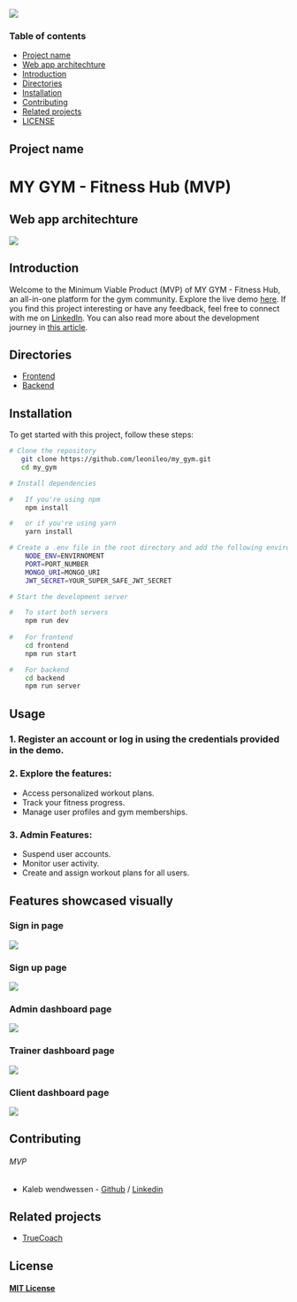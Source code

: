 <p><img src="./frontend/src/assets/banner.png" /></p>

### Table of contents
* [Project name](#project-name)
* [Web app architechture](#web-app-architechture)
* [Introduction](#introduction)
* [Directories](#directories)
* [Installation](#installation)
* [Contributing](#contributing)
* [Related projects](#related-projects)
* [LICENSE](#license)

## Project name
# MY GYM - Fitness Hub (MVP)

## Web app architechture
<p><img src="./frontend/src/assets/Web-architechture.png" /> </p>

## Introduction
Welcome to the Minimum Viable Product (MVP) of MY GYM - Fitness Hub, an all-in-one platform for the gym community. Explore the live demo [here](https://my-gym.onrender.com/).
If you find this project interesting or have any feedback, feel free to connect with me on [LinkedIn](https://linkedin.com/in/kaleb-wendwessen). You can also read more about the development journey in [this article]().

## Directories
* [Frontend](./frontend/)
* [Backend](./backend/)

## Installation
To get started with this project, follow these steps:
```bash
# Clone the repository
   git clone https://github.com/leonileo/my_gym.git
   cd my_gym

# Install dependencies

#   If you're using npm
    npm install 

#   or if you're using yarn
    yarn install

# Create a .env file in the root directory and add the following environment variables
    NODE_ENV=ENVIRNOMENT
    PORT=PORT_NUMBER
    MONGO_URI=MONGO_URI
    JWT_SECRET=YOUR_SUPER_SAFE_JWT_SECRET

# Start the development server

#   To start both servers
    npm run dev
    
#   For frontend
    cd frontend
    npm run start

#   For backend
    cd backend
    npm run server
```

## Usage
### 1. Register an account or log in using the credentials provided in the demo.
### 2. Explore the features:
*   Access personalized workout plans.
*   Track your fitness progress.
*   Manage user profiles and gym memberships.
### 3. Admin Features:
*   Suspend user accounts.
*   Monitor user activity.
*   Create and assign workout plans for all users.

## Features showcased visually

### Sign in page
<p><img src="./frontend/src/assets/signin.png" /> </p>

### Sign up page
<p><img src="./frontend/src/assets/signup.png" /> </p>

### Admin dashboard page
<p><img src="./frontend/src/assets/admin.png" /> </p>

### Trainer dashboard page
<p><img src="./frontend/src/assets/trainer.png" /> </p>

### Client dashboard page
<p><img src="./frontend/src/assets/client.png" /> </p>

## Contributing
###### MVP
- Kaleb wendwessen - [Github](https://github.com/leonileo) / [Linkedin](https://linkedin.com/in/kaleb-wendwessen) 

## Related projects
- [TrueCoach](https://truecoach.co/)

## License
#### [MIT License](./LICENSE.txt)
